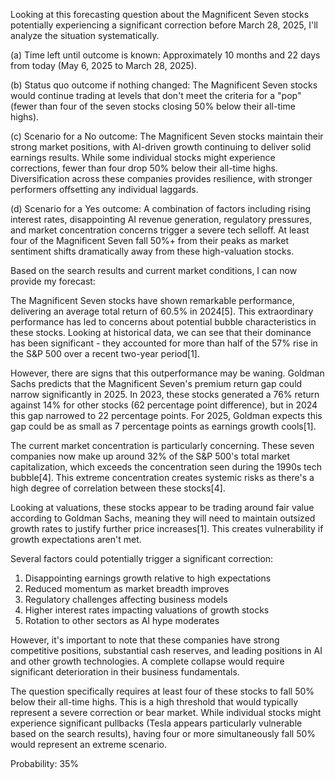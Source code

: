 Looking at this forecasting question about the Magnificent Seven stocks potentially experiencing a significant correction before March 28, 2025, I'll analyze the situation systematically.

(a) Time left until outcome is known: Approximately 10 months and 22 days from today (May 6, 2025 to March 28, 2025).

(b) Status quo outcome if nothing changed: The Magnificent Seven stocks would continue trading at levels that don't meet the criteria for a "pop" (fewer than four of the seven stocks closing 50% below their all-time highs).

(c) Scenario for a No outcome: The Magnificent Seven stocks maintain their strong market positions, with AI-driven growth continuing to deliver solid earnings results. While some individual stocks might experience corrections, fewer than four drop 50% below their all-time highs. Diversification across these companies provides resilience, with stronger performers offsetting any individual laggards.

(d) Scenario for a Yes outcome: A combination of factors including rising interest rates, disappointing AI revenue generation, regulatory pressures, and market concentration concerns trigger a severe tech selloff. At least four of the Magnificent Seven fall 50%+ from their peaks as market sentiment shifts dramatically away from these high-valuation stocks.

Based on the search results and current market conditions, I can now provide my forecast:

The Magnificent Seven stocks have shown remarkable performance, delivering an average total return of 60.5% in 2024[5]. This extraordinary performance has led to concerns about potential bubble characteristics in these stocks. Looking at historical data, we can see that their dominance has been significant - they accounted for more than half of the 57% rise in the S&P 500 over a recent two-year period[1].

However, there are signs that this outperformance may be waning. Goldman Sachs predicts that the Magnificent Seven's premium return gap could narrow significantly in 2025. In 2023, these stocks generated a 76% return against 14% for other stocks (62 percentage point difference), but in 2024 this gap narrowed to 22 percentage points. For 2025, Goldman expects this gap could be as small as 7 percentage points as earnings growth cools[1].

The current market concentration is particularly concerning. These seven companies now make up around 32% of the S&P 500's total market capitalization, which exceeds the concentration seen during the 1990s tech bubble[4]. This extreme concentration creates systemic risks as there's a high degree of correlation between these stocks[4].

Looking at valuations, these stocks appear to be trading around fair value according to Goldman Sachs, meaning they will need to maintain outsized growth rates to justify further price increases[1]. This creates vulnerability if growth expectations aren't met.

Several factors could potentially trigger a significant correction:
1. Disappointing earnings growth relative to high expectations
2. Reduced momentum as market breadth improves
3. Regulatory challenges affecting business models
4. Higher interest rates impacting valuations of growth stocks
5. Rotation to other sectors as AI hype moderates

However, it's important to note that these companies have strong competitive positions, substantial cash reserves, and leading positions in AI and other growth technologies. A complete collapse would require significant deterioration in their business fundamentals.

The question specifically requires at least four of these stocks to fall 50% below their all-time highs. This is a high threshold that would typically represent a severe correction or bear market. While individual stocks might experience significant pullbacks (Tesla appears particularly vulnerable based on the search results), having four or more simultaneously fall 50% would represent an extreme scenario.

Probability: 35%
